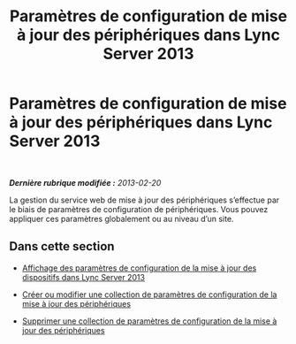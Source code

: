 ﻿---
title: Paramètres de configuration de mise à jour des périphériques dans Lync Server 2013
TOCTitle: Paramètres de configuration de mise à jour des périphériques dans Lync Server 2013
ms:assetid: a567b290-4c78-48bf-8ff7-39e32e54de39
ms:mtpsurl: https://technet.microsoft.com/fr-fr/library/JJ994058(v=OCS.15)
ms:contentKeyID: 53095487
ms.date: 05/20/2016
mtps_version: v=OCS.15
ms.translationtype: HT
---

# Paramètres de configuration de mise à jour des périphériques dans Lync Server 2013

 

_**Dernière rubrique modifiée :** 2013-02-20_

La gestion du service web de mise à jour des périphériques s’effectue par le biais de paramètres de configuration de périphériques. Vous pouvez appliquer ces paramètres globalement ou au niveau d’un site.

## Dans cette section

  - [Affichage des paramètres de configuration de la mise à jour des dispositifs dans Lync Server 2013](lync-server-2013-view-device-update-configuration-settings.md)

  - [Créer ou modifier une collection de paramètres de configuration de la mise à jour des périphériques](lync-server-2013-create-or-modify-a-collection-of-device-update-configuration-settings.md)

  - [Supprimer une collection de paramètres de configuration de la mise à jour des périphériques](lync-server-2013-delete-a-collection-of-device-update-configuration-settings.md)

